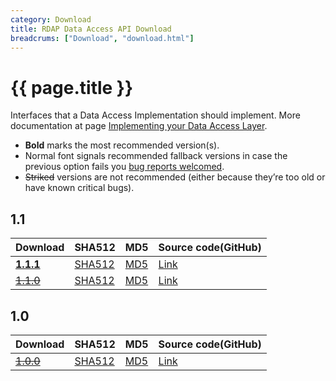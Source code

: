 ```yaml
---
category: Download
title: RDAP Data Access API Download
breadcrums: ["Download", "download.html"]
---
```


# {{ page.title }}

Interfaces that a Data Access Implementation should implement. More documentation at page [Implementing your Data Access Layer](data-access-layer.html).

- **Bold** marks the most recommended version(s).
- Normal font signals recommended fallback versions in case the previous option fails you [bug reports welcomed](https://github.com/NICMx/rdap-data-access-api/issues).
- ~~Striked~~ versions are not recommended (either because they’re too old or have known critical bugs).

## 1.1

|Download |SHA512    |MD5    |Source code(GitHub)|
|:--------|:---------|:------|:---------|
|[**1.1.1**](https://github.com/NICMx/releases/raw/master/RedDog/rdap-data-access-api-1.1.1.jar)|[SHA512](https://github.com/NICMx/releases/raw/master/RedDog/rdap-data-access-api-1.1.1.jar.sha)|[MD5](https://github.com/NICMx/releases/raw/master/RedDog/rdap-data-access-api-1.1.1.jar.md5)|[Link](https://github.com/NICMx/rdap-data-access-api/tree/v1.1.1)|
|[~~1.1.0~~](https://github.com/NICMx/releases/raw/master/RedDog/rdap-data-access-api-1.1.0.jar)|[SHA512](https://github.com/NICMx/releases/raw/master/RedDog/rdap-data-access-api-1.1.0.jar.sha)|[MD5](https://github.com/NICMx/releases/raw/master/RedDog/rdap-data-access-api-1.1.0.jar.md5)|[Link](https://github.com/NICMx/rdap-data-access-api/tree/v1.1.0)|

## 1.0

|Download |SHA512    |MD5    |Source code(GitHub)|
|:--------|:---------|:------|:---------|
|[~~1.0.0~~](https://github.com/NICMx/releases/raw/master/RedDog/rdap-data-access-api-1.0.jar)|[SHA512](https://github.com/NICMx/releases/raw/master/RedDog/rdap-data-access-api-1.0.sha)|[MD5](https://github.com/NICMx/releases/raw/master/RedDog/rdap-data-access-api-1.0.md5)|[Link](https://github.com/NICMx/rdap-data-access-api/tree/v1.0.0)|

